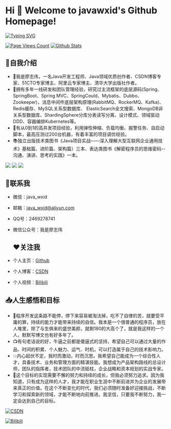 
# Hi 🎉 Welcome to javawxid's Github Homepage!

[![Typing SVG](https://readme-typing-svg.herokuapp.com?font=Fira+Code&pause=1000&random=false&width=435&lines=%E6%88%91%E6%98%AF%E5%BB%96%E5%BF%97%E4%BC%9F%EF%BC%8C%E8%BF%99%E9%87%8C%E6%98%AF%E6%88%91%E7%9A%84Github%E4%B8%BB%E9%A1%B5;%E6%88%91%E6%98%AF%E4%B8%80%E5%90%8DJava%E5%BC%80%E5%8F%91%E5%B7%A5%E7%A8%8B%E5%B8%88%E3%80%81Java%E9%A2%86%E5%9F%9F%E4%BC%98%E8%B4%A8%E5%88%9B%E4%BD%9C%E8%80%85;CSDN%E5%8D%9A%E5%AE%A2%E4%B8%93%E5%AE%B6%E3%80%8151CTO%E4%B8%93%E5%AE%B6%E5%8D%9A%E4%B8%BB;%E9%98%BF%E9%87%8C%E4%BA%91%E4%B8%93%E5%AE%B6%E5%8D%9A%E4%B8%BB%E3%80%81%E6%B8%85%E5%8D%8E%E5%A4%A7%E5%AD%A6%E5%87%BA%E7%89%88%E7%A4%BE%E4%BD%9C%E8%80%85;%E6%8B%A5%E6%9C%89%E5%A4%9A%E5%B9%B4%E4%B8%80%E7%BA%BF%E7%A0%94%E5%8F%91%E5%92%8C%E5%9B%A2%E9%98%9F%E7%AE%A1%E7%90%86%E7%BB%8F%E9%AA%8C;%E7%A0%94%E7%A9%B6%E8%BF%87%E4%B8%BB%E6%B5%81%E6%A1%86%E6%9E%B6%E7%9A%84%E5%BA%95%E5%B1%82%E6%BA%90%E7%A0%81;Spring%E3%80%81SpringBoot%E3%80%81Spring+MVC;SpringCould%E3%80%81Mybatis%E3%80%81Dubbo%2BZookeeper;%E6%B6%88%E6%81%AF%E4%B8%AD%E9%97%B4%E4%BB%B6(RabbitMQ%E3%80%81RockerMQ%E3%80%81Kafka);Redis%E7%BC%93%E5%AD%98%E3%80%81MySQL%E5%85%B3%E7%B3%BB%E5%9E%8B%E6%95%B0%E6%8D%AE%E5%BA%93;ElasticSearch%E5%85%A8%E6%96%87%E6%90%9C%E7%B4%A2;ShardingSphere%E5%88%86%E5%BA%93%E5%88%86%E8%A1%A8%E8%AF%BB%E5%86%99%E5%88%86%E7%A6%BB;%E8%AE%BE%E8%AE%A1%E6%A8%A1%E5%BC%8F%E3%80%81%E9%A2%86%E5%9F%9F%E9%A9%B1%E5%8A%A8DDD;%E5%AE%B9%E5%99%A8%E7%BC%96%E6%8E%92Kubernetes%E3%80%82)](https://git.io/typing-svg)


[![Page Views Count](https://badges.toozhao.com/badges/01HEPJD0P1SY691SQZ3MC3MQH1/green.svg)](https://badges.toozhao.com/stats/01HEPJD0P1SY691SQZ3MC3MQH1 "个人主页访问次数")
[![Github Stats](https://github-readme-stats.vercel.app/api?username=javawxid&show_icons=true&theme=dark&count_private=true)](https://github.com/javawxid)

## 🥤自我介绍

- 🌟我是廖志伟，一名Java开发工程师、Java领域优质创作者、CSDN博客专家、51CTO专家博主、阿里云专家博主、清华大学出版社作者。
- 🚀拥有多年一线研发和团队管理经验，研究过主流框架的底层源码(Spring、SpringBoot、Spring MVC、SpringCould、Mybatis、Dubbo、Zookeeper)，消息中间件底层架构原理(RabbitMQ、RockerMQ、Kafka)、Redis缓存、MySQL关系型数据库、 ElasticSearch全文搜索、MongoDB非关系型数据库、ShardingSphere分库分表读写分离、设计模式、领域驱动DDD、容器编排Kubernetes等。
- 🎥有从0到1的高并发项目经验，利用弹性伸缩、负载均衡、报警任务、自启动脚本，最高压测过200台机器，有着丰富的项目调优经验。
- 📚独立出版技术类图书《Java项目实战——深入理解大型互联网企业通用技术》基础篇、进阶篇、架构篇）三本、表达类图书《解密程序员的思维密码--沟通、演讲、思考的实践》一本。

<p>
<img src="https://img.shields.io/static/v1?label=Program&message=java&color=blue"/>
<a href="https://blog.csdn.net/java_wxid"><img src="https://img.shields.io/static/v1?label=Blog&message=CSDN&color=red"/></a>
<a href="https://space.bilibili.com/353586723"><img src="https://img.shields.io/static/v1?label=Video&message=Bilibili&color=cyan"/></a>
</p>

## 📌联系我

- 微信：java_wxid
- 邮箱：java_wxid@aliyun.com
- QQ号：2469278741
- 微信公众号：我是廖志伟


  ## ❤️关注我
- 个人主页：[Github](https://github.com/javawxid)
- 个人博客：[CSDN](https://blog.csdn.net/java_wxid)
- 个人视频：[Bilibili](https://space.bilibili.com/353586723)


## 📥人生感悟和目标
- 🍋程序开发这条路不能停，停下来容易被淘汰掉，吃不了自律的苦，就要受平庸的罪，持续的能力才能带来持续的自信。我本是一个很普通的程序员，放在人堆里，除了与生俱来的盛世美颜，就剩180的大高个了，就是我这样的一个人，默默写博文也有好多年了。
- 📺有句老话说的好，牛逼之前都是傻逼式的坚持，希望自己可以通过大量的作品、时间的积累、个人魅力、运气、时机，可以打造属于自己的技术影响力。
- 💥内心起伏不定，我时而激动，时而沉思。我希望自己能成为一个综合性人才，具备技术、业务和管理方面的精湛技能。我想成为产品架构路线的总设计师，团队的指挥者，技术团队的中流砥柱，企业战略和资本规划的实战专家。
- 🎉这个目标的实现需要不懈的努力和持续的成长，但我必须努力追求。因为我知道，只有成为这样的人才，我才能在职业生涯中不断前进并为企业的发展带来真正的价值。在这个不断变化的时代，我们必须随时准备好迎接挑战，不断学习和探索新的领域，才能不断地向前推进。我坚信，只要我不断努力，我一定会达到自己的目标。



[![CSDN](https://stats.justsong.cn/api/csdn?id=java_wxid&theme=dark)](https://blog.csdn.net/java_wxid)

[![Bilibili](https://stats.justsong.cn/api/bilibili/?id=353586723&theme=dark)](https://space.bilibili.com/353586723)
